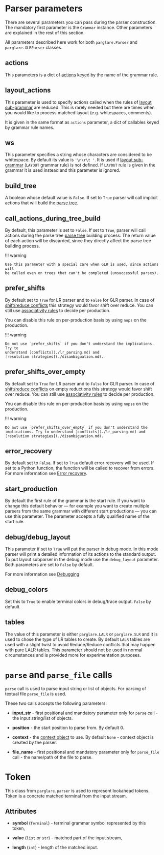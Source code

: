 # Parser parameters

There are several parameters you can pass during the parser construction. The
mandatory first parameter is the `Grammar` instance. Other parameters are
explained in the rest of this section.

All parameters described here work for both `parglare.Parser` and
`parglare.GLRParser` classes.


## actions

This parameters is a dict of [actions](./actions.md) keyed by the name of the
grammar rule.

## layout_actions

This parameter is used to specify actions called when the rules of [layout
sub-grammar](./grammar_language.md#handling-whitespaces-and-comments-in-your-language)
are reduced. This is rarely needed but there are times when you would like to
process matched layout (e.g. whitespaces, comments).

It is given in the same format as `actions` parameter, a dict of callables keyed
by grammar rule names.

## ws

This parameter specifies a string whose characters are considered to be
whitespace. By default its value is `'\n\r\t '`. It is used if [layout
sub-grammar](./grammar_language.md#handling-whitespaces-and-comments-in-your-language)
(`LAYOUT` grammar rule) is not defined. If `LAYOUT` rule is given in the grammar
it is used instead and this parameter is ignored.

## build_tree

A boolean whose default value is `False`. If set to `True` parser will call
implicit actions that will build the [parse tree](./parse_trees.md).

## call_actions_during_tree_build

By default, this parameter is set to `False`. If set to `True`, parser will call
actions during the parse tree [parse tree](./parse_trees.md) building process.
The return value of each action will be discarded, since they directly affect
the parse tree building process.


!!! warning

    Use this parameter with a special care when GLR is used, since actions will
    be called even on trees that can't be completed (unsuccessful parses).

## prefer_shifts

By default set to `True` for LR parser and to `False` for GLR parser. In case of
[shift/reduce conflicts](./lr_parsing.md) this strategy would favor shift over
reduce. You can still use [associativity
rules](./disambiguation.md#associativity) to decide per production.

You can disable this rule on per-production basis by using `nops` on the
production.


!!! warning

    Do not use `prefer_shifts` if you don't understand the implications. Try to
    understand [conflicts](./lr_parsing.md) and
    [resolution strategies](./disambiguation.md).


## prefer_shifts_over_empty

By default set to `True` for LR parser and to `False` for GLR parser. In case
of [shift/reduce conflicts](./lr_parsing.md) on empty reductions this strategy
would favor shift over reduce. You can still
use [associativity rules](./disambiguation.md#associativity) to decide per
production.

You can disable this rule on per-production basis by using `nopse` on the
production.

!!! warning

    Do not use `prefer_shifts_over_empty` if you don't understand the
    implications. Try to understand [conflicts](./lr_parsing.md) and
    [resolution strategies](./disambiguation.md).


## error_recovery

By default set to `False`. If set to `True` default error recovery will be used.
If set to a Python function, the function will be called to recover from errors.
For more information see [Error recovery](./handling_errors.md#error-recovery).

## start_production

By default the first rule of the grammar is the start rule. If you want to
change this default behavior — for example you want to create multiple parsers
from the same grammar with different start productions — you can use this
parameter. The parameter accepts a fully qualified name of the start rule.


## debug/debug_layout

This parameter if set to `True` will put the parser in debug mode. In this mode
parser will print a detailed information of its actions to the standard output.
To put layout subparser in the debug mode use the `debug_layout` parameter. Both
parameters are set to `False` by default.

For more information see [Debugging](./debugging.md)


## debug_colors

Set this to `True` to enable terminal colors in debug/trace output. `False` by
default.

## tables

The value of this parameter is either `parglare.LALR` or `parglare.SLR` and it
is used to chose the type of LR tables to create. By default `LALR` tables are
used with a slight twist to avoid Reduce/Reduce conflicts that may happen with
pure LALR tables. This parameter should not be used in normal circumstances and
is provided more for experimentation purposes.


# `parse` and `parse_file` calls

`parse` call is used to parse input string or list of objects. For parsing of
textual file `parse_file` is used.

These two calls accepts the following parameters:

- **input_str** - first positional and mandatory parameter only for `parse` call -
  the input string/list of objects.

- **position** - the start position to parse from. By default 0.

- **context** - the [context object](./common.md#the-context-object) to use. By
  default `None` - context object is created by the parser.

- **file_name** - first positional and mandatory parameter only for `parse_file`
  call - the name/path of the file to parse.


# Token

This class from `parglare.parser` is used to represent lookahead tokens. Token
is a concrete matched terminal from the input stream.

## Attributes

- **symbol** (`Terminal`) - terminal grammar symbol represented by this token,

- **value** (`list` or `str`) - matched part of the input stream,

- **length** (`int`) - length of the matched input.
